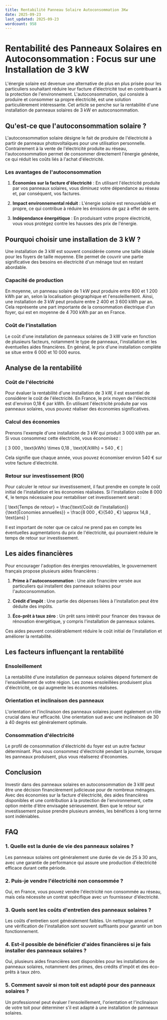 ```yaml
---
title: Rentabilité Panneau Solaire Autoconsommation 3Kw
date: 2025-09-23
last_updated: 2025-09-23
wordcount: 958
---
```


# Rentabilité des Panneaux Solaires en Autoconsommation : Focus sur une Installation de 3 kW

L'énergie solaire est devenue une alternative de plus en plus prisée pour les particuliers souhaitant réduire leur facture d'électricité tout en contribuant à la protection de l'environnement. L'autoconsommation, qui consiste à produire et consommer sa propre électricité, est une solution particulièrement intéressante. Cet article se penche sur la rentabilité d'une installation de panneaux solaires de 3 kW en autoconsommation.

## Qu'est-ce que l'autoconsommation solaire ?

L'autoconsommation solaire désigne le fait de produire de l'électricité à partir de panneaux photovoltaïques pour une utilisation personnelle. Contrairement à la vente de l'électricité produite au réseau, l'autoconsommation permet de consommer directement l'énergie générée, ce qui réduit les coûts liés à l'achat d'électricité.

### Les avantages de l'autoconsommation

1. **Économies sur la facture d'électricité** : En utilisant l'électricité produite par vos panneaux solaires, vous diminuez votre dépendance au réseau et, par conséquent, vos factures.
   
2. **Impact environnemental réduit** : L'énergie solaire est renouvelable et propre, ce qui contribue à réduire les émissions de gaz à effet de serre.

3. **Indépendance énergétique** : En produisant votre propre électricité, vous vous protégez contre les hausses des prix de l'énergie.

## Pourquoi choisir une installation de 3 kW ?

Une installation de 3 kW est souvent considérée comme une taille idéale pour les foyers de taille moyenne. Elle permet de couvrir une partie significative des besoins en électricité d'un ménage tout en restant abordable.

### Capacité de production

En moyenne, un panneau solaire de 1 kW peut produire entre 800 et 1 200 kWh par an, selon la localisation géographique et l'ensoleillement. Ainsi, une installation de 3 kW peut produire entre 2 400 et 3 600 kWh par an. Cela représente une part importante de la consommation électrique d'un foyer, qui est en moyenne de 4 700 kWh par an en France.

### Coût de l'installation

Le coût d'une installation de panneaux solaires de 3 kW varie en fonction de plusieurs facteurs, notamment le type de panneaux, l'installation et les éventuelles aides financières. En général, le prix d'une installation complète se situe entre 6 000 et 10 000 euros.

## Analyse de la rentabilité

### Coût de l'électricité

Pour évaluer la rentabilité d'une installation de 3 kW, il est essentiel de considérer le coût de l'électricité. En France, le prix moyen de l'électricité est d'environ 0,18 € par kWh. En utilisant l'électricité produite par vos panneaux solaires, vous pouvez réaliser des économies significatives.

### Calcul des économies

Prenons l'exemple d'une installation de 3 kW qui produit 3 000 kWh par an. Si vous consommez cette électricité, vous économisez :

\[ 
3 000 \, \text{kWh} \times 0,18 \, \text{€/kWh} = 540 \, € 
\]

Cela signifie que chaque année, vous pouvez économiser environ 540 € sur votre facture d'électricité.

### Retour sur investissement (ROI)

Pour calculer le retour sur investissement, il faut prendre en compte le coût initial de l'installation et les économies réalisées. Si l'installation coûte 8 000 €, le temps nécessaire pour rentabiliser cet investissement serait :

\[ 
\text{Temps de retour} = \frac{\text{Coût de l'installation}}{\text{Économies annuelles}} = \frac{8 000 \, €}{540 \, €} \approx 14,8 \, \text{ans} 
\]

Il est important de noter que ce calcul ne prend pas en compte les éventuelles augmentations du prix de l'électricité, qui pourraient réduire le temps de retour sur investissement.

## Les aides financières

Pour encourager l'adoption des énergies renouvelables, le gouvernement français propose plusieurs aides financières :

1. **Prime à l'autoconsommation** : Une aide financière versée aux particuliers qui installent des panneaux solaires pour l'autoconsommation.

2. **Crédit d'impôt** : Une partie des dépenses liées à l'installation peut être déduite des impôts.

3. **Éco-prêt à taux zéro** : Un prêt sans intérêt pour financer des travaux de rénovation énergétique, y compris l'installation de panneaux solaires.

Ces aides peuvent considérablement réduire le coût initial de l'installation et améliorer la rentabilité.

## Les facteurs influençant la rentabilité

### Ensoleillement

La rentabilité d'une installation de panneaux solaires dépend fortement de l'ensoleillement de votre région. Les zones ensoleillées produisent plus d'électricité, ce qui augmente les économies réalisées.

### Orientation et inclinaison des panneaux

L'orientation et l'inclinaison des panneaux solaires jouent également un rôle crucial dans leur efficacité. Une orientation sud avec une inclinaison de 30 à 40 degrés est généralement optimale.

### Consommation d'électricité

Le profil de consommation d'électricité du foyer est un autre facteur déterminant. Plus vous consommez d'électricité pendant la journée, lorsque les panneaux produisent, plus vous réaliserez d'économies.

## Conclusion

Investir dans des panneaux solaires en autoconsommation de 3 kW peut être une décision financièrement judicieuse pour de nombreux ménages. Avec des économies sur la facture d'électricité, des aides financières disponibles et une contribution à la protection de l'environnement, cette option mérite d'être envisagée sérieusement. Bien que le retour sur investissement puisse prendre plusieurs années, les bénéfices à long terme sont indéniables.

## FAQ

### 1. Quelle est la durée de vie des panneaux solaires ?

Les panneaux solaires ont généralement une durée de vie de 25 à 30 ans, avec une garantie de performance qui assure une production d'électricité efficace durant cette période.

### 2. Puis-je vendre l'électricité non consommée ?

Oui, en France, vous pouvez vendre l'électricité non consommée au réseau, mais cela nécessite un contrat spécifique avec un fournisseur d'électricité.

### 3. Quels sont les coûts d'entretien des panneaux solaires ?

Les coûts d'entretien sont généralement faibles. Un nettoyage annuel et une vérification de l'installation sont souvent suffisants pour garantir un bon fonctionnement.

### 4. Est-il possible de bénéficier d'aides financières si je fais installer des panneaux solaires ?

Oui, plusieurs aides financières sont disponibles pour les installations de panneaux solaires, notamment des primes, des crédits d'impôt et des éco-prêts à taux zéro.

### 5. Comment savoir si mon toit est adapté pour des panneaux solaires ?

Un professionnel peut évaluer l'ensoleillement, l'orientation et l'inclinaison de votre toit pour déterminer s'il est adapté à une installation de panneaux solaires.
